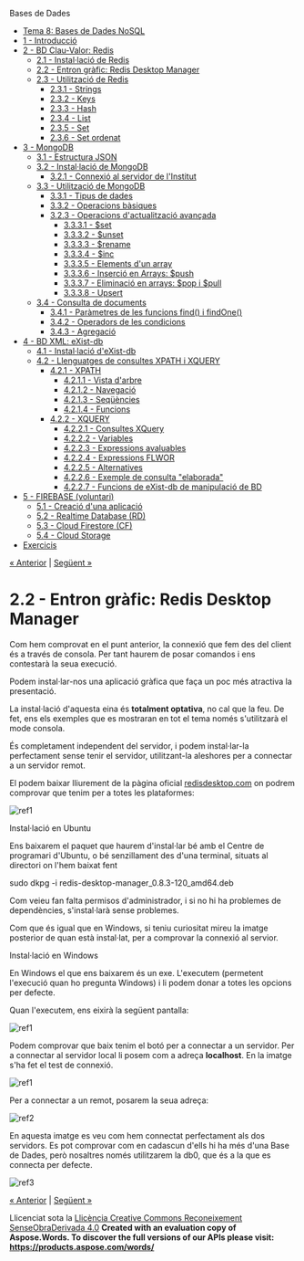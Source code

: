 Bases de Dades

- [Tema 8: Bases de Dades NoSQL](index.md)
- [1 - Introducció](1__introducci.md)
- [2 - BD Clau-Valor: Redis](2__bd_clauvalor_redis.md) 
  - [2.1 - Instal·lació de Redis](21__installaci_de_redis.md)
  - [2.2 - Entron gràfic: Redis Desktop Manager](22__entron_grfic_redis_desktop_manager.md)
  - [2.3 - Utilització de Redis](23__utilitzaci_de_redis.md) 
    - [2.3.1 - Strings](231__strings.md)
    - [2.3.2 - Keys](232__keys.md)
    - [2.3.3 - Hash](233__hash.md)
    - [2.3.4 - List](234__list.md)
    - [2.3.5 - Set](235__set.md)
    - [2.3.6 - Set ordenat](236__set_ordenat.md)
- [3 - MongoDB](3__mongodb.md) 
  - [3.1 - Estructura JSON](31__estructura_json.md)
  - [3.2 - Instal·lació de MongoDB](32__installaci_de_mongodb.md) 
    - [3.2.1 - Connexió al servidor de l'Institut](321__connexi_al_servidor_de_linstitut.md)
  - [3.3 - Utilització de MongoDB](33__utilitzaci_de_mongodb.md) 
    - [3.3.1 - Tipus de dades](331__tipus_de_dades.md)
    - [3.3.2 - Operacions bàsiques](332__operacions_bsiques.md)
    - [3.2.3 - Operacions d'actualització avançada](323__operacions_dactualitzaci_avanada.md) 
      - [3.3.3.1 - $set](3331__set.md)
      - [3.3.3.2 - $unset](3332__unset.md)
      - [3.3.3.3 - $rename](3333__rename.md)
      - [3.3.3.4 - $inc](3334__inc.md)
      - [3.3.3.5 - Elements d'un array](3335__elements_dun_array.md)
      - [3.3.3.6 - Inserció en Arrays: $push](3336__inserci_en_arrays_push.md)
      - [3.3.3.7 - Eliminació en arrays: $pop i $pull](3337__eliminaci_en_arrays_pop_i_pull.md)
      - [3.3.3.8 - Upsert](3338__upsert.md)
  - [3.4 - Consulta de documents](34__consulta_de_documents.md) 
    - [3.4.1 - Paràmetres de les funcions find() i findOne()](341__parmetres_de_les_funcions_find_i_findone.md)
    - [3.4.2 - Operadors de les condicions](342__operadors_de_les_condicions.md)
    - [3.4.3 - Agregació](343__agregaci.md)
- [4 - BD XML: eXist-db](4__bd_xml_existdb.md) 
  - [4.1 - Instal·lació d'eXist-db](41__installaci_dexistdb.md)
  - [4.2 - Llenguatges de consultes XPATH i XQUERY](42__llenguatges_de_consultes_xpath_i_xquery.md) 
    - [4.2.1 - XPATH](421__xpath.md) 
      - [4.2.1.1 - Vista d'arbre](4211__vista_darbre.md)
      - [4.2.1.2 - Navegació](4212__navegaci.md)
      - [4.2.1.3 - Seqüències](4213__seqncies.md)
      - [4.2.1.4 - Funcions](4214__funcions.md)
    - [4.2.2 - XQUERY](422__xquery.md) 
      - [4.2.2.1 - Consultes XQuery](4221__consultes_xquery.md)
      - [4.2.2.2 - Variables](4222__variables.md)
      - [4.2.2.3 - Expressions avaluables](4223__expressions_avaluables.md)
      - [4.2.2.4 - Expressions FLWOR](4224__expressions_flwor.md)
      - [4.2.2.5 - Alternatives](4225__alternatives.md)
      - [4.2.2.6 - Exemple de consulta "elaborada"](4226__exemple_de_consulta_elaborada.md)
      - [4.2.2.7 - Funcions de eXist-db de manipulació de BD](4227__funcions_de_existdb_de_manipulaci_de_bd.md)
- [5 - FIREBASE (voluntari)](5__firebase_voluntari.md) 
  - [5.1 - Creació d'una aplicació](51__creaci_duna_aplicaci.md)
  - [5.2 - Realtime Database (RD)](52__realtime_database_rd.md)
  - [5.3 - Cloud Firestore (CF)](53__cloud_firestore_cf.md)
  - [5.4 - Cloud Storage](54__cloud_storage.md)
- [Exercicis](exercicis.md)

[« Anterior](21__installaci_de_redis.md) | [Següent »](23__utilitzaci_de_redis.md)
# <a name="main"></a>**2.2 - Entron gràfic: Redis Desktop Manager**
Com hem comprovat en el punt anterior, la connexió que fem des del client és a través de consola. Per tant haurem de posar comandos i ens contestarà la seua execució.

Podem instal·lar-nos una aplicació gràfica que faça un poc més atractiva la presentació.

La instal·lació d'aquesta eina és **totalment optativa**, no cal que la feu. De fet, ens els exemples que es mostraran en tot el tema només s'utilitzarà el mode consola.

És completament independent del servidor, i podem instal·lar-la perfectament sense tenir el servidor, utilitzant-la aleshores per a connectar a un servidor remot.

El podem baixar lliurement de la pàgina oficial [redisdesktop.com](redisdesktop.com) on podrem comprovar que tenim per a totes les plataformes:

![ref1]

Instal·lació en Ubuntu

Ens baixarem el paquet que haurem d'instal·lar bé amb el Centre de programari d'Ubuntu, o bé senzillament des d'una terminal, situats al directori on l'hem baixat fent

sudo dkpg -i redis-desktop-manager\_0.8.3-120\_amd64.deb

Com veieu fan falta permisos d'administrador, i si no hi ha problemes de dependències, s'instal·larà sense problemes.

Com que és igual que en Windows, si teniu curiositat mireu la imatge posterior de quan està instal·lat, per a comprovar la connexió al servior.

Instal·lació en Windows

En Windows el que ens baixarem és un exe. L'executem (permetent l'execució quan ho pregunta Windows) i li podem donar a totes les opcions per defecte.

Quan l'executem, ens eixirà la següent pantalla:

![ref1]

Podem comprovar que baix tenim el botó per a connectar a un servidor. Per a connectar al servidor local li posem com a adreça **localhost**. En la imatge s'ha fet el test de connexió.

![ref1]

Per a connectar a un remot, posarem la seua adreça:

![ref2]

En aquesta imatge es veu com hem connectat perfectament als dos servidors. Es pot comprovar com en cadascun d'ells hi ha més d'una Base de Dades, però nosaltres només utilitzarem la db0, que és a la que es connecta per defecte.

![ref3]

[« Anterior](21__installaci_de_redis.md) | [Següent »](23__utilitzaci_de_redis.md)

Llicenciat sota la [Llicència Creative Commons Reconeixement SenseObraDerivada 4.0](http://creativecommons.org/licenses/by-nd/4.0/)
**Created with an evaluation copy of Aspose.Words. To discover the full versions of our APIs please visit: https://products.aspose.com/words/**

[ref1]: 22__entron_grfic_redis_desktop_manager.002.png
[ref2]: 22__entron_grfic_redis_desktop_manager.003.png
[ref3]: 22__entron_grfic_redis_desktop_manager.004.png
